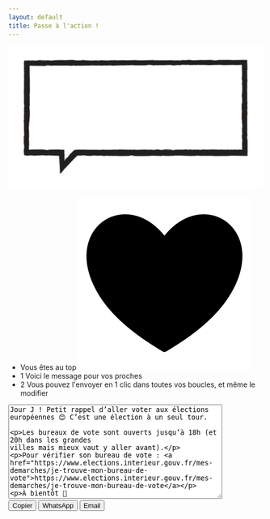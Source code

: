 ```yaml
---
layout: default
title: Passe à l'action !
---
```


<body>
  <div>
    <img class="mt-2 ml-4 h-20" src="assets/img/light-1.png">
  </div>
  <div class="flex h-screen items-center justify-center">
    <div class="flex flex-row">
      <div class="flex flex-1 items-center justify-center p-5 font-semibold">
        <div class="p-5 m-2 font-semibold">
          <ul class="space-y-4">
            <li class="flex items-center">
              <span>Vous êtes au top</span>
              <img class="h-4 ml-2" src="assets/img/noun-heart-6961246.svg" alt="<3">
            </li>
            <li class="flex items-center">
              <span class="flex items-center justify-center w-8 h-8 mr-3 bg-gray-800 text-white rounded-full flex-shrink-0">1</span>
              <span>Voici le message pour vos proches</span>
            </li>
            <li class="flex items-center">
              <span class="flex items-center justify-center w-8 h-8 mr-3 bg-gray-800 text-white rounded-full flex-shrink-0">2</span>
              <span>Vous pouvez l'envoyer en 1 clic dans toutes vos boucles, et même le modifier</span>
            </li>
          </ul>
        </div>
      </div>
      <div class="flex-1">
        <form>
          <textarea id="message-text" rows="12" cols="50" class="shadow-lg rounded-lg m-2 p-5 bg-green-100 focus:ring-2">Jour J ! Petit rappel d’aller voter aux élections européennes 😊 C’est une élection à un seul tour.

Les bureaux de vote sont ouverts jusqu’à 18h (et 20h dans les grandes villes mais mieux vaut y aller avant).

Pour vérifier son bureau de vote : https://www.elections.interieur.gouv.fr/mes-demarches/je-trouve-mon-bureau-de-vote

À bientôt 💌</textarea>
        </form>
        <div class="flex justify-around mt-4">
          <button onclick="copyText()" class="bg-blue-500 text-white px-4 py-2 rounded-lg hover:bg-blue-700 transition duration-300">Copier</button>
          <button onclick="sendWhatsApp()" class="bg-green-500 text-white px-4 py-2 rounded-lg hover:bg-green-700 transition duration-300">WhatsApp</button>
          <button onclick="sendEmail()" class="bg-red-500 text-white px-4 py-2 rounded-lg hover:bg-red-700 transition duration-300">Email</button>
        </div>
        <div class="absolute top-0 right-[-10px] w-0 h-0 border-t-10 border-t-transparent border-b-10 border-b-transparent border-l-10 border-l-green-100"></div>
      </div>
    </div>
  </div>

  <script>
    function copyText() {
      const messageText = document.getElementById('message-text').value;
      navigator.clipboard.writeText(messageText);
    }

    function sendWhatsApp() {
      const messageText = document.getElementById('message-text').value;
      window.open(`https://wa.me/?text=${encodeURIComponent(messageText)}`, '_blank');
    }

    function sendEmail() {
    const messageText = document.getElementById('message-text').value;
    const subject = "Petit rappel d’aller voter";
        window.open(`mailto:?subject=${encodeURIComponent(subject)}&body=${encodeURIComponent(messageText)}`, '_blank');
    }
  </script>
</body>
